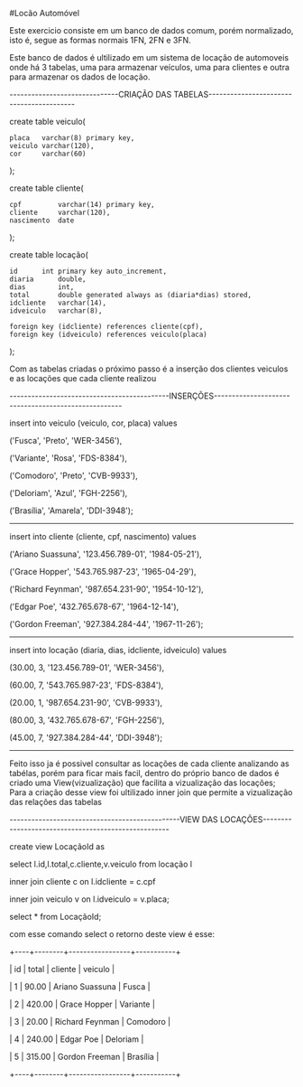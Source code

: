 #Locão Automóvel

Este exercicio consiste em um banco de dados comum, porém normalizado, isto é, segue as formas normais 1FN, 2FN e 3FN.

Este banco de dados é ultilizado em um sistema de locação de automoveis onde há 3 tabelas,
uma para armazenar veículos, uma para clientes e outra para armazenar os dados de locação.

------------------------------CRIAÇÃO DAS TABELAS-----------------------------------------

create table veiculo(

	placa	varchar(8) primary key,
    veiculo	varchar(120),
    cor		varchar(60)
);

create table cliente(

    cpf			varchar(14) primary key,
	cliente		varchar(120),
    nascimento	date
);

create table locação(

	id		int	primary key auto_increment,
    diaria		double,
    dias		int,
	total		double generated always as (diaria*dias) stored,
    idcliente	varchar(14),
    idveiculo	varchar(8),
    
    foreign key (idcliente) references cliente(cpf),
    foreign key (idveiculo) references veiculo(placa)
);

Com as tabelas criadas o próximo passo é  a inserção dos clientes veiculos e as locações que cada cliente realizou


--------------------------------------------INSERÇÕES----------------------------------------------------

insert into veiculo (veiculo, cor, placa) values

('Fusca', 'Preto', 'WER-3456'),

('Variante', 'Rosa', 'FDS-8384'),

('Comodoro', 'Preto', 'CVB-9933'),

('Deloriam', 'Azul', 'FGH-2256'),

('Brasília', 'Amarela', 'DDI-3948');

----------------------------------------------------------

insert into cliente (cliente, cpf, nascimento) values

('Ariano Suassuna', '123.456.789-01', '1984-05-21'),

('Grace Hopper', '543.765.987-23', '1965-04-29'),

('Richard Feynman', '987.654.231-90', '1954-10-12'),

('Edgar Poe', '432.765.678-67', '1964-12-14'),

('Gordon Freeman', '927.384.284-44', '1967-11-26');

-----------------------------------------------------------

insert into locação (diaria, dias, idcliente, idveiculo) values

(30.00, 3, '123.456.789-01', 'WER-3456'),

(60.00, 7, '543.765.987-23', 'FDS-8384'),

(20.00, 1, '987.654.231-90', 'CVB-9933'),

(80.00, 3, '432.765.678-67', 'FGH-2256'),

(45.00, 7, '927.384.284-44', 'DDI-3948');

----------------------------------------------------------

Feito isso ja é possivel consultar as locações de cada cliente analizando as tabélas, porém para ficar mais facil,
dentro do próprio banco de dados é criado uma View(vizualização) que facilita a vizualização das locações; Para a
criação desse view foi ultilizado inner join que permite a vizualização das relações das tabelas

-----------------------------------------------VIEW DAS LOCAÇÕES----------------------------------------------------

create view LocaçãoId as

select l.id,l.total,c.cliente,v.veiculo from locação l 

inner join cliente c on l.idcliente = c.cpf

inner join veiculo v on l.idveiculo = v.placa;

select * from LocaçãoId;


com esse comando select o retorno deste view é esse:

+----+--------+-----------------+-----------+

| id | total  | cliente         | veiculo   |


|  1 |  90.00 | Ariano Suassuna | Fusca     |

|  2 | 420.00 | Grace Hopper    | Variante  |

|  3 |  20.00 | Richard Feynman | Comodoro  |

|  4 | 240.00 | Edgar Poe       | Deloriam  |

|  5 | 315.00 | Gordon Freeman  | Brasília  |

+----+--------+-----------------+-----------+
